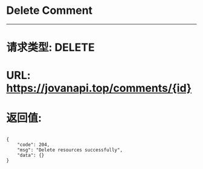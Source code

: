 # Delete Comment
---
# 请求类型: DELETE
# URL: https://jovanapi.top/comments/{id}
# 返回值:
<pre><code>
{
    "code": 204,
    "msg": "Delete resources successfully",
    "data": {}
}
</code></pre>
